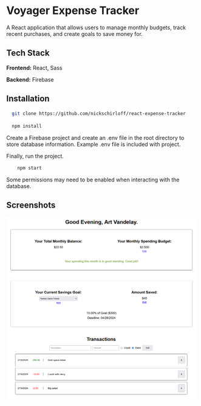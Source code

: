 
# Voyager Expense Tracker

A React application that allows users to manage monthly budgets, track recent purchases, and create goals to save money for.

## Tech Stack

**Frontend:** React, Sass

**Backend:** Firebase


## Installation

```bash
  git clone https://github.com/nickschirloff/react-expense-tracker
  
  npm install
```

Create a Firebase project and create an .env file in the root directory to store database information. Example .env file is included with project.

Finally, run the project.
```bash
    npm start
```

Some permissions may need to be enabled when interacting with the database.
## Screenshots

<img src="https://github.com/nickschirloff/react-expense-tracker/blob/main/git-images/voyager-img-1.png" alt="" align="left" width="500">
<br clear="left">

<img src="https://github.com/nickschirloff/react-expense-tracker/blob/main/git-images/voyager-img-2.png" alt="" align="left" width="500">
<br clear="left">

